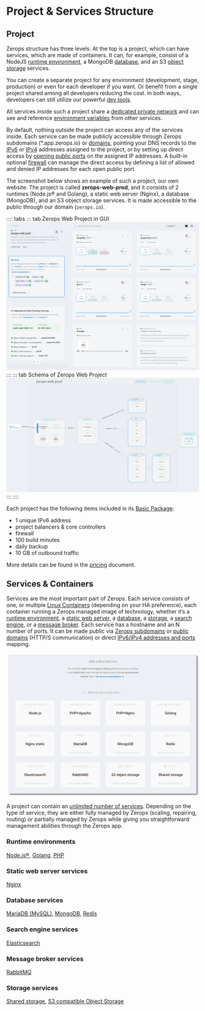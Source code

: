 # Project & Services Structure

## Project

Zerops structure has three levels. At the top is a project, which can have services, which are made of containers. It can, for example, consist of a NodeJS [runtime environment](/documentation/services/runtimes.html), a MongoDB [database](/documentation/services/databases.html), and an S3 [object storage](/documentation/services/storage.html) services.

You can create a separate project for any environment (development, stage, production) or even for each developer if you want. Or benefit from a single project shared among all developers reducing the cost. In both ways, developers can still utilize our powerful [dev tools](/documentation/cli/vpn.html).

All services inside such a project share a [dedicated private network](/documentation/routing/routing-between-project-services.html) and can see and reference [environment variables](/documentation/environment-variables/how-to-access.html) from other services.

By default, nothing outside the project can access any of the services inside. Each service can be made publicly accessible through Zerops subdomains (*.app.zerops.io) or [domains](/documentation/routing/using-your-domain.html), pointing your DNS records to the [IPv6](/documentation/routing/unique-ipv4-ipv6-addresses.html) or [IPv4](/documentation/overview/pricing.html#project-add-ons) addresses assigned to the project, or by setting up direct access by [opening public ports](/documentation/routing/access-through-ip-and-firewall.html) on the assigned IP addresses. A built-in optional [firewall](/documentation/routing/access-through-ip-and-firewall.html) can manage the direct access by defining a list of allowed and denied IP addresses for each open public port.

The screenshot below shows an example of such a project, our own website. The project is called **zerops-web-prod**, and it consists of 2 runtimes (Node.js® and Golang), a static web server (Nginx), a database (MongoDB), and an S3 object storage services. It is made accessible to the public through our domain (`zerops.io`).

:::: tabs
::: tab Zerops Web Project in GUI
![Zerops Web Project](./images/Zerops-Web-Production.png "Zerops Web Project in GUI")
:::
::: tab Schema of Zerops Web Project
![Zerops Web Project](./images/Zerops-Web-Production-Schema.png "Schema of Zerops Web Project")
:::
::::

Each project has the following items included in its [Basic Package](/documentation/overview/pricing.html#projects):

* 1 unique IPv6 address
* project balancers & core controllers
* firewall
* 100 build minutes
* daily backup
* 10 GB of outbound traffic

More details can be found in the [pricing](/documentation/overview/pricing.html) document.

## Services & Containers

Services are the most important part of Zerops. Each service consists of one, or multiple [Linux Containers](https://linuxcontainers.org) (depending on your HA preference), each container running a Zerops managed image of technology, whether it’s a [runtime environment](/documentation/services/runtimes.html), a [static web server](/documentation/services/static-servers.html), a [database](/documentation/services/databases.html), a [storage](/documentation/services/storage.html), a [search engine](/documentation/services/storage.html), or a [message broker](/documentation/services/storage.html). Each service has a hostname and an N number of ports. It can be made public via [Zerops subdomains](/documentation/routing/zerops-subdomain.html) or [public domains](/documentation/routing/using-your-domain.html) (HTTP/S communication) or direct [IPv6/IPv4 addresses and ports](/documentation/routing/access-through-ip-and-firewall.html) mapping.

![Services](./images//Zerops-Services-Catalogue.png "Available Services")

A project can contain an [unlimited number of services](/documentation/overview/made-for-developers.html#each-developer-should-have-his-own-account-no-artificial-pricing-boosting). Depending on the type of service, they are either fully managed by Zerops (scaling, repairing, routing) or partially managed by Zerops while giving you straightforward management abilities through the Zerops app.

### Runtime environments

[Node.js®](/documentation/services/runtimes.html#node-js), [Golang](/documentation/services/runtimes.html#golang), [PHP](/documentation/services/runtimes.html#php)

### Static web server services

[Nginx](/documentation/services/static-servers.html)

### Database services

[MariaDB (MySQL)](/documentation/services/databases.html#mariadb-mysql), [MongoDB](/documentation/services/databases.html#mongodb), [Redis](/documentation/services/databases.html#redis)

### Search engine services

[Elasticsearch](/documentation/services/databases.html#elasticsearch)

### Message broker services

[RabbitMQ](/documentation/services/databases.html#rabbitmq)

### Storage services

[Shared storage](/documentation/services/storage.html#shared-storage), [S3 compatible Object Storage](/documentation/services/storage.html#s3-compatible-object-storage)
